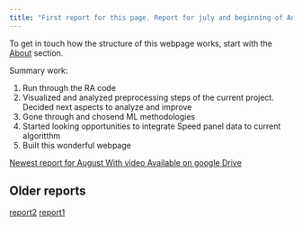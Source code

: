 ```yaml
---
title: "First report for this page. Report for july and beginning of August"
---
```


To get in touch how the structure of this webpage works, start with the [About]({{site.baseurl}}/about/) section.

Summary work:

1. Run through the RA code 
2. Visualized and analyzed preprocessing steps of the current project. Decided next aspects to analyze and improve
3. Gone through and chosend ML methodologies
4. Started looking opportunities to integrate Speed panel data to current algoritthm
5. Built this wonderful webpage


[Newest report for August With video Available on google Drive](https://drive.google.com/open?id=0Byx_D8f5o_AAVnFscE13Nk5Kd2c)


## Older reports

[report2]({{site.baseurl}}/assets/files/Report2.pptx)
[report1]({{site.baseurl}}/assets/files/Report1.pptx)
